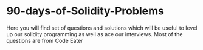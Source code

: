 # 90-days-of-Solidity-Problems
Here you will find set of questions and solutions which will be useful to level up our solidity programming as well as ace our interviews.
Most of the questions are from Code Eater
